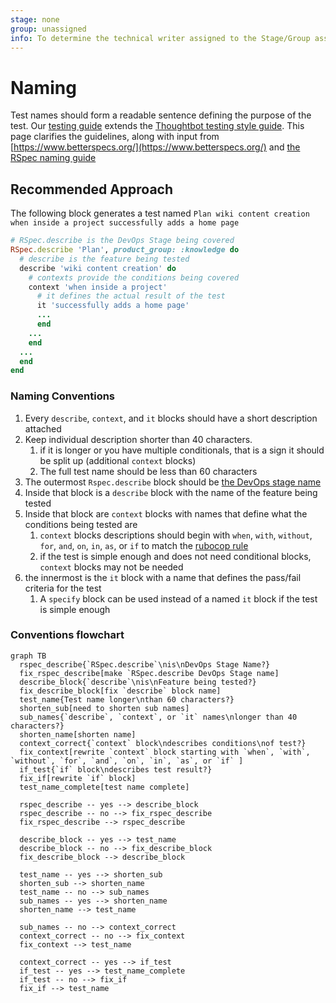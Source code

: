 ```yaml
---
stage: none
group: unassigned
info: To determine the technical writer assigned to the Stage/Group associated with this page, see https://about.gitlab.com/handbook/product/ux/technical-writing/#assignments
---
```


# Naming

Test names should form a readable sentence defining the purpose of the test. Our [testing guide](index.md) extends the [Thoughtbot testing style guide](https://github.com/thoughtbot/guides/tree/master/testing-rspec). This page clarifies the guidelines, along with input from [https://www.betterspecs.org/](https://www.betterspecs.org/) and [the RSpec naming guide](https://rspec.rubystyle.guide/#naming.)

## Recommended Approach
The following block generates a test named `Plan wiki content creation when inside a project successfully adds a home page`

``` ruby
# RSpec.describe is the DevOps Stage being covered 
RSpec.describe 'Plan', product_group: :knowledge do
  # describe is the feature being tested
  describe 'wiki content creation' do
    # contexts provide the conditions being covered
    context 'when inside a project'
      # it defines the actual result of the test
      it 'successfully adds a home page'
      ...
      end
    ...
    end
  ...
  end
end
```

### Naming Conventions 

1. Every `describe`, `context`, and `it` blocks should have a short description attached
1. Keep individual description shorter than 40 characters.
    1. if it is longer or you have multiple conditionals, that is a sign it should be split up (additional `context` blocks)
    1. The full test name should be less than 60 characters
1. The outermost `Rspec.describe` block should be [the DevOps stage name](https://about.gitlab.com/handbook/product/categories/#devops-stages)
1. Inside that block is a `describe` block with the name of the feature being tested
1. Inside that block are `context` blocks with names that define what the conditions being tested are
    1. `context` blocks descriptions should begin with `when`, `with`, `without`, `for`, `and`, `on`, `in`, `as`, or `if` to match the [rubocop rule](https://www.rubydoc.info/gems/rubocop-rspec/RuboCop/Cop/RSpec/ContextWording)
    1. if the test is simple enough and does not need conditional blocks, `context` blocks may not be needed
1. the innermost is the `it` block with a name that defines the pass/fail criteria for the test
    1. A `specify` block can be used instead of a named `it` block if the test is simple enough

### Conventions flowchart
```mermaid
graph TB
  rspec_describe{`RSpec.describe`\nis\nDevOps Stage Name?}
  fix_rspec_describe[make `RSpec.describe DevOps Stage name]
  describe_block{`describe`\nis\nFeature being tested?}
  fix_describe_block[fix `describe` block name]
  test_name{Test name longer\nthan 60 characters?}
  shorten_sub[need to shorten sub names]
  sub_names{`describe`, `context`, or `it` names\nlonger than 40 characters?}
  shorten_name[shorten name]
  context_correct{`context` block\ndescribes conditions\nof test?}
  fix_context[rewrite `context` block starting with `when`, `with`, `without`, `for`, `and`, `on`, `in`, `as`, or `if` ]
  if_test{`if` block\ndescribes test result?}
  fix_if[rewrite `if` block]
  test_name_complete[test name complete]

  rspec_describe -- yes --> describe_block
  rspec_describe -- no --> fix_rspec_describe
  fix_rspec_describe --> rspec_describe

  describe_block -- yes --> test_name
  describe_block -- no --> fix_describe_block
  fix_describe_block --> describe_block

  test_name -- yes --> shorten_sub
  shorten_sub --> shorten_name
  test_name -- no --> sub_names
  sub_names -- yes --> shorten_name
  shorten_name --> test_name

  sub_names -- no --> context_correct
  context_correct -- no --> fix_context
  fix_context --> test_name

  context_correct -- yes --> if_test
  if_test -- yes --> test_name_complete
  if_test -- no --> fix_if
  fix_if --> test_name

```

